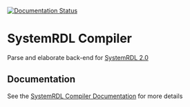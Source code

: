 [![Documentation Status](https://readthedocs.org/projects/systemrdl-compiler/badge/?version=latest)](http://systemrdl-compiler.readthedocs.io/en/latest/?badge=latest)

# SystemRDL Compiler

Parse and elaborate back-end for [SystemRDL 2.0](http://accellera.org/downloads/standards/systemrdl)

## Documentation
See the [SystemRDL Compiler Documentation](http://systemrdl-compiler.readthedocs.io/en/latest) for more details
